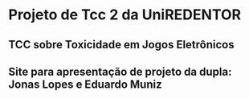 <!DOCTYPE html>

<h1>Projeto de Tcc 2 da UniREDENTOR</h1>
<h2>TCC sobre Toxicidade em Jogos Eletrônicos</h2>
<h2>Site para apresentação de projeto da dupla: Jonas Lopes e Eduardo Muniz</h2>
</html>
